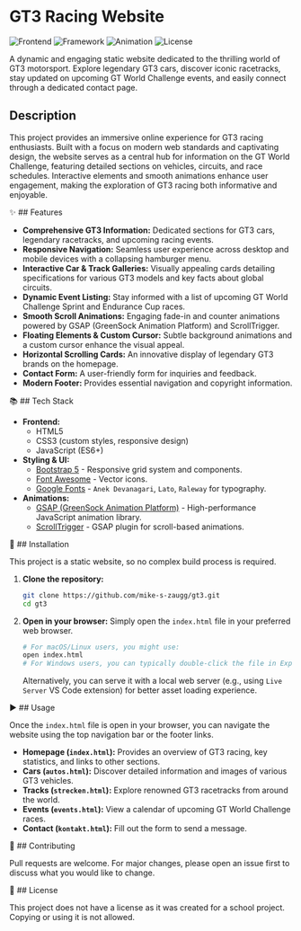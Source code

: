 # GT3 Racing Website

![Frontend](https://img.shields.io/badge/frontend-HTML%2FCSS%2FJS-blue.svg)
![Framework](https://img.shields.io/badge/framework-Bootstrap-7952B3.svg)
![Animation](https://img.shields.io/badge/animation-GSAP-88CE02.svg)
![License](https://img.shields.io/badge/license-MIT-green.svg)

A dynamic and engaging static website dedicated to the thrilling world of GT3 motorsport. Explore legendary GT3 cars, discover iconic racetracks, stay updated on upcoming GT World Challenge events, and easily connect through a dedicated contact page.

## Description

This project provides an immersive online experience for GT3 racing enthusiasts. Built with a focus on modern web standards and captivating design, the website serves as a central hub for information on the GT World Challenge, featuring detailed sections on vehicles, circuits, and race schedules. Interactive elements and smooth animations enhance user engagement, making the exploration of GT3 racing both informative and enjoyable.

✨ ## Features

*   **Comprehensive GT3 Information:** Dedicated sections for GT3 cars, legendary racetracks, and upcoming racing events.
*   **Responsive Navigation:** Seamless user experience across desktop and mobile devices with a collapsing hamburger menu.
*   **Interactive Car & Track Galleries:** Visually appealing cards detailing specifications for various GT3 models and key facts about global circuits.
*   **Dynamic Event Listing:** Stay informed with a list of upcoming GT World Challenge Sprint and Endurance Cup races.
*   **Smooth Scroll Animations:** Engaging fade-in and counter animations powered by GSAP (GreenSock Animation Platform) and ScrollTrigger.
*   **Floating Elements & Custom Cursor:** Subtle background animations and a custom cursor enhance the visual appeal.
*   **Horizontal Scrolling Cards:** An innovative display of legendary GT3 brands on the homepage.
*   **Contact Form:** A user-friendly form for inquiries and feedback.
*   **Modern Footer:** Provides essential navigation and copyright information.

📚 ## Tech Stack

*   **Frontend:**
    *   HTML5
    *   CSS3 (custom styles, responsive design)
    *   JavaScript (ES6+)
*   **Styling & UI:**
    *   [Bootstrap 5](https://getbootstrap.com/docs/5.0/getting-started/introduction/) - Responsive grid system and components.
    *   [Font Awesome](https://fontawesome.com/) - Vector icons.
    *   [Google Fonts](https://fonts.google.com/) - `Anek Devanagari`, `Lato`, `Raleway` for typography.
*   **Animations:**
    *   [GSAP (GreenSock Animation Platform)](https://greensock.com/gsap/) - High-performance JavaScript animation library.
    *   [ScrollTrigger](https://greensock.com/scrolltrigger/) - GSAP plugin for scroll-based animations.

🚀 ## Installation

This project is a static website, so no complex build process is required.

1.  **Clone the repository:**
    ```bash
    git clone https://github.com/mike-s-zaugg/gt3.git
    cd gt3
    ```

2.  **Open in your browser:**
    Simply open the `index.html` file in your preferred web browser.
    ```bash
    # For macOS/Linux users, you might use:
    open index.html
    # For Windows users, you can typically double-click the file in Explorer.
    ```
    Alternatively, you can serve it with a local web server (e.g., using `Live Server` VS Code extension) for better asset loading experience.

▶️ ## Usage

Once the `index.html` file is open in your browser, you can navigate the website using the top navigation bar or the footer links.

*   **Homepage (`index.html`):** Provides an overview of GT3 racing, key statistics, and links to other sections.
*   **Cars (`autos.html`):** Discover detailed information and images of various GT3 vehicles.
*   **Tracks (`strecken.html`):** Explore renowned GT3 racetracks from around the world.
*   **Events (`events.html`):** View a calendar of upcoming GT World Challenge races.
*   **Contact (`kontakt.html`):** Fill out the form to send a message.

🤝 ## Contributing

Pull requests are welcome. For major changes, please open an issue first to discuss what you would like to change.

📝 ## License

This project does not have a license as it was created for a school project. Copying or using it is not allowed.
